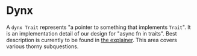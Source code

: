 # Dynx

A `dynx Trait` represents "a pointer to something that implements `Trait`". It is an implementation detail of our design for "async fn in traits". Best description is currently to be found in [the explainer](../../explainer/async_fn_in_dyn_trait.md). This area covers various thorny subquestions.
